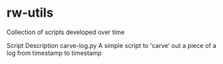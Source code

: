 # rw-utils
Collection of scripts developed over time


Script             Description
carve-log.py       A simple script to 'carve' out a piece of a log from timestamp to timestamp
